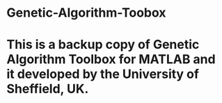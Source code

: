 # Genetic-Algorithm-Toobox
# This is a backup copy of Genetic Algorithm Toolbox for MATLAB and it developed by the University of Sheffield, UK. 
